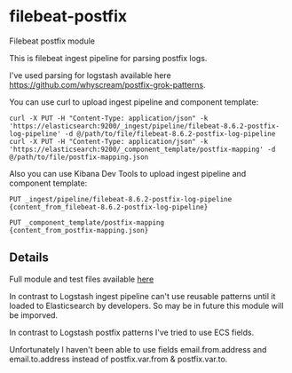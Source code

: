 # filebeat-postfix
Filebeat postfix module

This is filebeat ingest pipeline for parsing postfix logs.

I've used parsing for logstash available here https://github.com/whyscream/postfix-grok-patterns.

You can use curl to upload ingest pipeline and component template:

```
curl -X PUT -H "Content-Type: application/json" -k 'https://elasticsearch:9200/_ingest/pipeline/filebeat-8.6.2-postfix-log-pipeline' -d @/path/to/file/filebeat-8.6.2-postfix-log-pipeline
curl -X PUT -H "Content-Type: application/json" -k 'https://elasticsearch:9200/_component_template/postfix-mapping' -d @/path/to/file/postfix-mapping.json
```

Also you can use Kibana Dev Tools to upload ingest pipeline and component template:

```
PUT _ingest/pipeline/filebeat-8.6.2-postfix-log-pipeline
{content_from_filebeat-8.6.2-postfix-log-pipeline}

PUT _component_template/postfix-mapping
{content_from_postfix-mapping.json}
```

## Details

Full module and test files available [here](https://github.com/leweafan/beats/tree/postfix/filebeat/module/postfix)

In contrast to Logstash ingest pipeline can't use reusable patterns until it loaded to Elasticsearch by developers. 
So may be in future this module will be imporved.

In contrast to Logstash postfix patterns I've tried to use ECS fields.

Unfortunately I haven't been able to use fields email.from.address and email.to.address instead of postfix.var.from & postfix.var.to.

